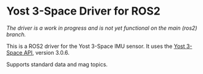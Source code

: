# Yost 3-Space Driver for ROS2

_The driver is a work in progress and is not yet functional on the main (ros2) branch._

This is a ROS2 driver for the Yost 3-Space IMU sensor.  It uses the [Yost 3-Space API](https://yostlabs.com/3-space-application-programming-interface/), version 3.0.6.

Supports standard data and mag topics.
